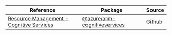 | Reference | Package | Source |
|---|---|---|
|[Resource Management - Cognitive Services](arm-cognitiveservices-readme)|[@azure/arm-cognitiveservices](https://www.npmjs.com/package/@azure/arm-cognitiveservices)|[Github](https://github.com/Azure/azure-sdk-for-js/blob/main/sdk/cognitiveservices/arm-cognitiveservices)|
